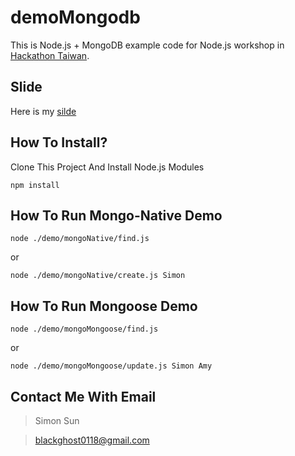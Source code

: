 # demoMongodb
This is Node.js + MongoDB example code for Node.js workshop in [Hackathon Taiwan](https://hackathon.tw/).

## Slide
Here is my [silde](https://goo.gl/Bzo88z)

## How To Install?

Clone This Project And Install Node.js Modules

``npm install``

## How To Run Mongo-Native Demo


``node ./demo/mongoNative/find.js``

or

``node ./demo/mongoNative/create.js Simon``

## How To Run Mongoose Demo

``node ./demo/mongoMongoose/find.js``

or

``node ./demo/mongoMongoose/update.js Simon Amy``

## Contact Me With Email
> Simon Sun

> blackghost0118@gmail.com
